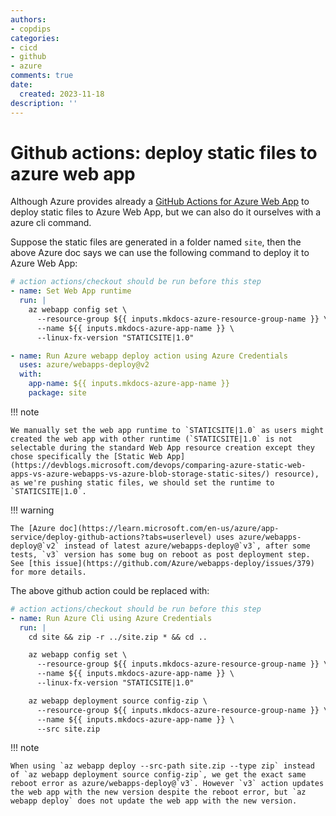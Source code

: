 ```yaml
---
authors:
- copdips
categories:
- cicd
- github
- azure
comments: true
date:
  created: 2023-11-18
description: ''
---
```


# Github actions: deploy static files to azure web app

Although Azure provides already a [GitHub Actions for Azure Web App](https://learn.microsoft.com/en-us/azure/app-service/deploy-github-actions?tabs=userlevel) to deploy static files to Azure Web App, but we can also do it ourselves with a azure cli command.

Suppose the static files are generated in a folder named `site`, then the above Azure doc says we can use the following command to deploy it to Azure Web App:

```yaml
# action actions/checkout should be run before this step
- name: Set Web App runtime
  run: |
    az webapp config set \
      --resource-group ${{ inputs.mkdocs-azure-resource-group-name }} \
      --name ${{ inputs.mkdocs-azure-app-name }} \
      --linux-fx-version "STATICSITE|1.0"

- name: Run Azure webapp deploy action using Azure Credentials
  uses: azure/webapps-deploy@v2
  with:
    app-name: ${{ inputs.mkdocs-azure-app-name }}
    package: site
```

!!! note

    We manually set the web app runtime to `STATICSITE|1.0` as users might created the web app with other runtime (`STATICSITE|1.0` is not selectable during the standard Web App resource creation except they chose specifically the [Static Web App](https://devblogs.microsoft.com/devops/comparing-azure-static-web-apps-vs-azure-webapps-vs-azure-blob-storage-static-sites/) resource), as we're pushing static files, we should set the runtime to `STATICSITE|1.0`.

!!! warning

    The [Azure doc](https://learn.microsoft.com/en-us/azure/app-service/deploy-github-actions?tabs=userlevel) uses azure/webapps-deploy@`v2` instead of latest azure/webapps-deploy@`v3`, after some tests, `v3` version has some bug on reboot as post deployment step. See [this issue](https://github.com/Azure/webapps-deploy/issues/379) for more details.

The above github action could be replaced with:

```yaml
# action actions/checkout should be run before this step
- name: Run Azure Cli using Azure Credentials
  run: |
    cd site && zip -r ../site.zip * && cd ..

    az webapp config set \
      --resource-group ${{ inputs.mkdocs-azure-resource-group-name }} \
      --name ${{ inputs.mkdocs-azure-app-name }} \
      --linux-fx-version "STATICSITE|1.0"

    az webapp deployment source config-zip \
      --resource-group ${{ inputs.mkdocs-azure-resource-group-name }} \
      --name ${{ inputs.mkdocs-azure-app-name }} \
      --src site.zip
```

!!! note

    When using `az webapp deploy --src-path site.zip --type zip` instead of `az webapp deployment source config-zip`, we get the exact same reboot error as azure/webapps-deploy@`v3`. However `v3` action updates the web app with the new version despite the reboot error, but `az webapp deploy` does not update the web app with the new version.
